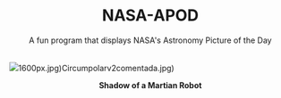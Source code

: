 <div align="center">
  <h1>
    NASA-APOD
  </h1>
</div>
  
<div align="center">
  A fun program that displays NASA's Astronomy Picture of the Day
</div>

<br>

![](https://apod.nasa.gov/apod/image/2406/NeretvaVallis_PerseveranceNevT_4000.jpg)1600px.jpg)Circumpolarv2comentada.jpg)

<p align = "center">
  <b>Shadow of a Martian Robot</b>
</p>
